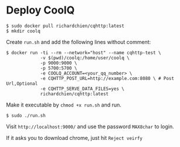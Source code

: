 # Deploy CoolQ #

``` shell
$ sudo docker pull richardchien/cqhttp:latest
$ mkdir coolq
```
Create `run.sh` and add the following lines without comment:
```
$ docker run -ti --rm --network="host" --name cqhttp-test \
             -v $(pwd)/coolq:/home/user/coolq \
             -p 9000:9000 \
             -p 5700:5700 \
             -e COOLQ_ACCOUNT=<your_qq_number> \
             -e CQHTTP_POST_URL=http://example.com:8080 \ # Post Url,Optional
             -e CQHTTP_SERVE_DATA_FILES=yes \
             richardchien/cqhttp:latest
```
Make it executable by `chmod +x run.sh` and run.

``` shell
$ sudo ./run.sh
```

Visit `http://localhost:9000/` and use the password `MAX8char` to login.

If it asks you to download chrome, just hit `Reject veirfy`






